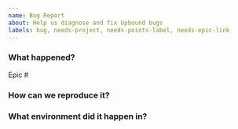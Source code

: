 ```yaml
---
name: Bug Report
about: Help us diagnose and fix Upbound bugs
labels: bug, needs-project, needs-points-label, needs-epic-link
---
```

<!--
Thank you for helping to improve Upbound! We use issues for bug reports and
feature requests. Please be sure to search for open issues before raising a new
one.
-->

### What happened?
<!--
Please let us know what behaviour you expected and how Upbound diverged from
that behaviour.

If this bug pertains to an existing epic please cross-reference it below, for
example by writing:

Epic https://github.com/upbound/some-repo/issues/1000
-->

Epic #

### How can we reproduce it?
<!--
Help us to reproduce your bug as succinctly and precisely as possible. Artifacts
such as example manifests or a script that triggers the issue are highly
appreciated!
-->

### What environment did it happen in?
<!--
Include at least the relevant versions or commits of Upbound software you were
running when you encountered this bug.
-->
